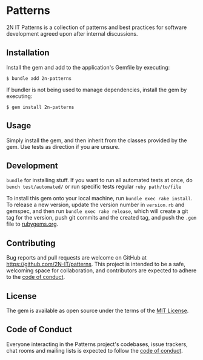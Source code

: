 # Patterns

2N IT Patterns is a collection of patterns and best practices for software development agreed upon after internal discussions.

## Installation

Install the gem and add to the application's Gemfile by executing:

    $ bundle add 2n-patterns

If bundler is not being used to manage dependencies, install the gem by executing:

    $ gem install 2n-patterns

## Usage

Simply install the gem, and then inherit from the classes provided by the gem. Use tests as direction if you are unsure.

## Development

`bundle` for installing stuff. If you want to run all automated tests at once, do `bench test/automated/` or run specific tests regular `ruby path/to/file`

To install this gem onto your local machine, run `bundle exec rake install`.
To release a new version, update the version number in `version.rb` and gemspec, and then run `bundle exec rake release`, which will create a git tag for the version, push git commits and the created tag, and push the `.gem` file to [rubygems.org](https://rubygems.org).

## Contributing

Bug reports and pull requests are welcome on GitHub at https://github.com/2N-IT/patterns. This project is intended to be a safe, welcoming space for collaboration, and contributors are expected to adhere to the [code of conduct](https://github.com/[USERNAME]/patterns/blob/master/CODE_OF_CONDUCT.md).

## License

The gem is available as open source under the terms of the [MIT License](https://opensource.org/licenses/MIT).

## Code of Conduct

Everyone interacting in the Patterns project's codebases, issue trackers, chat rooms and mailing lists is expected to follow the [code of conduct](https://github.com/[USERNAME]/patterns/blob/master/CODE_OF_CONDUCT.md).
